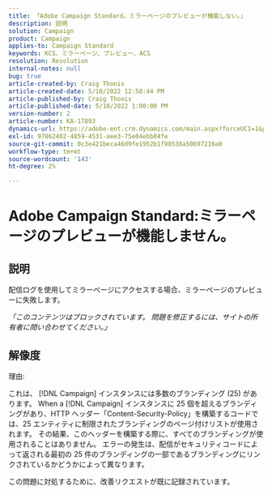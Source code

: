 ```yaml
---
title: 「Adobe Campaign Standard。ミラーページのプレビューが機能しない。」
description: 説明
solution: Campaign
product: Campaign
applies-to: Campaign Standard
keywords: KCS、ミラーページ、プレビュー、ACS
resolution: Resolution
internal-notes: null
bug: true
article-created-by: Craig Thonis
article-created-date: 5/10/2022 12:58:44 PM
article-published-by: Craig Thonis
article-published-date: 5/10/2022 1:00:00 PM
version-number: 2
article-number: KA-17893
dynamics-url: https://adobe-ent.crm.dynamics.com/main.aspx?forceUCI=1&pagetype=entityrecord&etn=knowledgearticle&id=4c3c54e6-60d0-ec11-a7b5-00224809ccc2
exl-id: 97862402-4859-4531-aee3-75e04ebb04fe
source-git-commit: 0c3e421beca46d9fe1952b1f98538a50697216a0
workflow-type: tm+mt
source-wordcount: '143'
ht-degree: 2%

---
```


# Adobe Campaign Standard:ミラーページのプレビューが機能しません。

## 説明


配信ログを使用してミラーページにアクセスする場合、ミラーページのプレビューに失敗します。

*「このコンテンツはブロックされています。 問題を修正するには、サイトの所有者に問い合わせてください。」*


## 解像度


理由:

これは、 [!DNL Campaign] インスタンスには多数のブランディング (25) があります。 When a [!DNL Campaign] インスタンスに 25 個を超えるブランディングがあり、HTTP ヘッダー「Content-Security-Policy」を構築するコードでは、25 エンティティに制限されたブランディングのページ付けリストが使用されます。 その結果、このヘッダーを構築する際に、すべてのブランディングが使用されることはありません。 エラーの発生は、配信がセキュリティコードによって返される最初の 25 件のブランディングの一部であるブランディングにリンクされているかどうかによって異なります。

この問題に対処するために、改善リクエストが既に記録されています。
